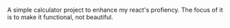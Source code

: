A simple calculator project to enhance my react's profiency. The focus of it is to make it functional, not beautiful.
